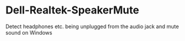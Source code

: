 # Dell-Realtek-SpeakerMute
Detect headphones etc. being unplugged from the audio jack and mute sound on Windows
